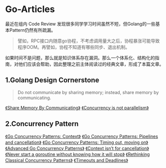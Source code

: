 # Go-Articles

最近在组内 Code Review 发现很多同学学习时间虽然不短，但Golang的一些基本Pattern仍然有所疏漏。

> 譬如，RPC接口内随意go协程，不考虑调用量大之后，协程暴涨可能导致程序OOM。再譬如，协程不知道有哪些同步、退出机制。

如果时间不是问题，那么就是知识体系存在漏洞。那么一个体系化、结构化的指南，对他们应该会帮助，因此整理之前主体阅读过的经典文章，形成了本篇文章。

## 1.Golang Design Cornerstone

> Do not communicate by sharing memory; instead, share memory by communicating.

[《Share Memory By Communicating》](https://blog.golang.org/codelab-share)
[《Concurrency is not parallelism》](https://blog.golang.org/waza-talk)

## 2.Concurrency Pattern

[《Go Concurrency Patterns: Context》](https://blog.golang.org/context)
[《Go Concurrency Patterns: Pipelines and cancellation》](https://blog.golang.org/waza-talk)
[《Go Concurrency Patterns: Timing out, moving on》](https://blog.golang.org/concurrency-timeouts)
[《Advanced Go Concurrency Patterns》](https://blog.golang.org/io2013-talk-concurrency)
[《Context isn’t for cancellation》](https://dave.cheney.net/2017/08/20/context-isnt-for-cancellation)
[《Never start a goroutine without knowing how it will stop》](https://dave.cheney.net/2016/12/22/never-start-a-goroutine-without-knowing-how-it-will-stop)
[《Rethinking Classical Concurrency Patterns》](https://drive.google.com/file/d/1nPdvhB0PutEJzdCq5ms6UI58dp50fcAN/view)
[《Timeouts and Deadlines》](https://github.com/golang/go/wiki/Timeouts)

